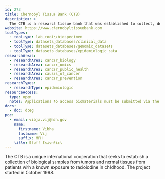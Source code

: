 ```yaml
---
id: 273
title: Chernobyl Tissue Bank (CTB)
description: >
  The CTB is a research tissue bank that was established to collect, document, store, and issue to bona fide researchers, biological samples donated by patients with thyroid tumors who live in the vicinity of the site of the Chernobyl Nuclear Power Plant.
website: https://www.chernobyltissuebank.com
toolTypes:
  - toolType: lab_tools/biospecimen
  - toolType: datasets_databases/clinical_data
  - toolType: datasets_databases/genomic_datasets
  - toolType: datasets_databases/epidemiologic_data
researchAreas:
  - researchArea: cancer_biology
  - researchArea: cancer_omics
  - researchArea: cancer_public_health
  - researchArea: causes_of_cancer
  - researchArea: cancer_prevention
researchTypes:
  - researchType: epidemiologic
resourceAccess:
  type: open
  notes: Applications to access biomaterials must be submitted via the Biosample Search facility. All applications for use of the bank are referred to an independent External Review Panel, which comprises of experts nominated by the National Cancer Institute of the USA (NCI) and the government of Ukraine.
docs:
  - doc: dceg
poc:
  - email: vibja.vij@nih.gov
    name:
      firstname: Vibha
      lastname: Vij
      suffix: MPH
    title: Staff Scientist 
---
```

The CTB is a unique international cooperation that seeks to establish a collection of biological samples from tumors and normal tissues from patients with a known exposure to radioiodine in childhood.
The project started in October 1998.